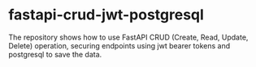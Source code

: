 # fastapi-crud-jwt-postgresql
The repository shows how to use FastAPI CRUD (Create, Read, Update, Delete) operation, securing endpoints using jwt bearer tokens and postgresql to save the data.
